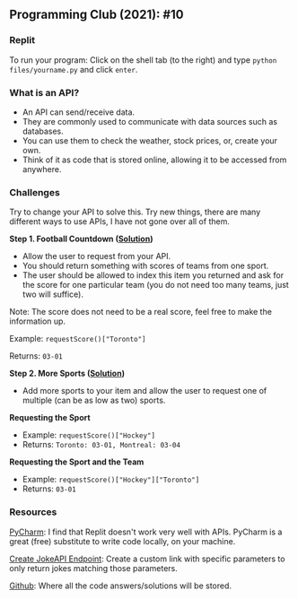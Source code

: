 ## Programming Club (2021): #10

### Replit
To run your program:
Click on the shell tab (to the right) and
type ```python files/yourname.py``` and click ```enter```.

### What is an API?
- An API can send/receive data.
- They are commonly used to communicate with data sources such as databases.
- You can use them to check the weather, stock prices, or, create your own.
- Think of it as code that is stored online, allowing it to be accessed from anywhere.

### Challenges
Try to change your API to solve this. Try new things, there are many different ways to use APIs, I have not gone over all of them.

**Step 1. Football Countdown ([Solution]())**
- Allow the user to request from your API.
- You should return something with scores of teams from one sport.
- The user should be allowed to index this item you returned and ask for the score for one particular team (you do not need too many teams, just two will suffice).

Note: The score does not need to be a real score, feel free to make the information up.

Example: `requestScore()["Toronto"]`

Returns: `03-01`

**Step 2. More Sports ([Solution]())**
- Add more sports to your item and allow the user to request one of multiple (can be as low as two) sports.

**Requesting the Sport**
- Example: `requestScore()["Hockey"]`
- Returns: `Toronto: 03-01, Montreal: 03-04`

**Requesting the Sport and the Team**
- Example: `requestScore()["Hockey"]["Toronto"]`
- Returns: `03-01`

### Resources
[PyCharm](https://www.jetbrains.com/pycharm/): I find that Replit doesn't work very well with APIs. PyCharm is a great (free) substitute to write code locally, on your machine.

[Create JokeAPI Endpoint](https://jokeapi.dev/#try-it): Create a custom link with specific parameters to only return jokes matching those parameters.

[Github](https://github.com/jackokeeffe/programming-club): Where all the code answers/solutions will be stored.